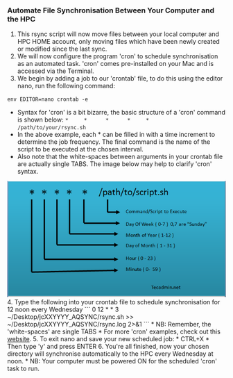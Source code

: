 ### Automate File Synchronisation Between Your Computer and the HPC
1. This rsync script will now move files between your local computer and HPC HOME account, only moving files which have been newly created or modified since the last sync.
2. We will now configure the program 'cron' to schedule synchronisation as an automated task.  'cron' comes pre-installed on your Mac and is accessed via the Terminal.
3. We begin by adding a job to our 'crontab' file, to do this using the editor nano, run the following command:
```
env EDITOR=nano crontab -e
```
* Syntax for 'cron' is a bit bizarre, the basic structure of a 'cron' command is shown below:
`*     *      *      *     *      /path/to/your/rsync.sh`
* In the above example, each \* can be filled in with a time increment to determine the job frequency.  The final command is the name of the script to be executed at the chosen interval.
* Also note that the white-spaces between arguments in your crontab file are actually single TABS.
The image below may help to clarify 'cron' syntax.
<img src="img/crontab.png">
4. Type the following into your crontab file to schedule synchronisation for 12 noon every Wednesday
```
0     12      *     *      3      ~/Desktop/jcXXYYYY_AQSYNC/rsync.sh >> ~/Desktop/jcXXYYYY_AQSYNC/rsync.log 2>&1
```     
* NB: Remember, the 'white-spaces' are single TABS
* For more 'cron' examples, check out this <a href="https://tecadmin.net/crontab-in-linux-with-20-examples-of-cron-schedule/">website</a>.
5. To exit nano and save your new scheduled job:
* CTRL+X
* Then type 'y' and press ENTER
6. You're all finished, now your chosen directory will synchronise automatically to the HPC every Wednesday at noon.
* NB: Your computer must be powered ON for the scheduled 'cron' task to run.
